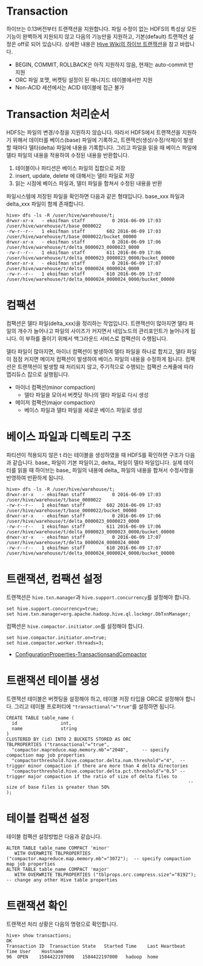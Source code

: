# Transaction

하이브는 0.13버전부터 트랜잭션을 지원합니다. 파일 수정이 없는 HDFS의 특성상 모든 기능이 완벽하게 지원되지 않고 다음의 기능만을 지원하고, 기본(default) 트랜잭션 설정은 off로 되어 있습니다. 상세한 내용은 [Hive Wiki의 하이브 트랜잭션](https://cwiki.apache.org/confluence/display/Hive/Hive+Transactions)을 참고 바랍니다.

   - BEGIN, COMMIT, ROLLBACK은 아직 지원하지 않음, 현재는 auto-commit 만 지원
   - ORC 파일 포맷, 버켓팅 설정이 된 매니지드 테이블에서만 지원
   - Non-ACID 세션에서는 ACID 테이블에 접근 불가

# Transaction 처리순서

HDFS는 파일의 변경/수정을 지원하지 않습니다. 따라서 HDFS에서 트랜잭션을 지원하기 위해서 데이터를 베이스(base) 파일에 기록하고, 트랜잭션(생성/수정/삭제)이 발생할 때마다 델타(delta) 파일에 내용을 기록합니다. 그리고 파일을 읽을 때 베이스 파일에 델타 파일의 내용을 적용하여 수정된 내용을 반환합니다.

 1. 테이블이나 파티션은 베이스 파일의 집합으로 저장
 2. insert, update, delete 에 대해서는 델타 파일로 저장
 3. 읽는 시점에 베이스 파일과, 델터 파일을 합쳐서 수정된 내용을 반환

파일시스템에 저장된 파일을 확인하면 다음과 같은 형태입니다. base_xxx 파일과 delta_xxx 파일이 함께 존재합니다.

```
hive> dfs -ls -R /user/hive/warehouse/t;
drwxr-xr-x   - ekoifman staff          0 2016-06-09 17:03 /user/hive/warehouse/t/base_0000022
-rw-r--r--   1 ekoifman staff        602 2016-06-09 17:03 /user/hive/warehouse/t/base_0000022/bucket_00000
drwxr-xr-x   - ekoifman staff          0 2016-06-09 17:06 /user/hive/warehouse/t/delta_0000023_0000023_0000
-rw-r--r--   1 ekoifman staff        611 2016-06-09 17:06 /user/hive/warehouse/t/delta_0000023_0000023_0000/bucket_00000
drwxr-xr-x   - ekoifman staff          0 2016-06-09 17:07 /user/hive/warehouse/t/delta_0000024_0000024_0000
-rw-r--r--   1 ekoifman staff        610 2016-06-09 17:07 /user/hive/warehouse/t/delta_0000024_0000024_0000/bucket_00000
```

# 컴팩션
컴팩션은 델타 파일(delta_xxx)을 정리하는 작업입니다. 트랜잭션이 많아지면 델타 파일의 개수가 늘어나고 파일의 사이즈가 커지면서 네임노드의 관리포인트가 늘어나게 됩니다. 이 부하를 줄이기 위해서 백그라운드 서비스로 컴팩션이 수행됩니다.

델타 파일이 많아지면, 마이너 컴팩션이 발생하여 델타 파일을 하나로 합치고, 델타 파일이 점점 커지면 메이저 컴팩션이 발생하여 베이스 파일의 내용을 수정하게 됩니다. 컴팩션은 트랜잭션이 발생할 때 처리되지 않고, 주기적으로 수행되는 컴팩션 스케줄에 따라 맵리듀스 잡으로 실행됩니다.

   - 마이너 컴팩션(minor compaction)
     - 델타 파일을 모아서 버켓당 하나의 델타 파일로 다시 생성
   - 메이저 컴팩션(major compaction)
     - 베이스 파일과 델타 파일을 새로운 베이스 파일로 생성

# 베이스 파일과 디렉토리 구조
파티션이 적용되지 않은 t 라는 테이블을 생성하였을 때 HDFS를 확인하면 구조가 다음과 같습니다. base_ 파일이 기본 파일이고, delta_ 파일이 델타 파일입니다. 실제 데이터를 읽을 때 하이브는 base_ 파일의 내용에 delta_ 파일의 내용을 합쳐서 수정사항을 반영하여 반환하게 됩니다.
```
hive> dfs -ls -R /user/hive/warehouse/t;
drwxr-xr-x   - ekoifman staff          0 2016-06-09 17:03 /user/hive/warehouse/t/base_0000022
-rw-r--r--   1 ekoifman staff        602 2016-06-09 17:03 /user/hive/warehouse/t/base_0000022/bucket_00000
drwxr-xr-x   - ekoifman staff          0 2016-06-09 17:06 /user/hive/warehouse/t/delta_0000023_0000023_0000
-rw-r--r--   1 ekoifman staff        611 2016-06-09 17:06 /user/hive/warehouse/t/delta_0000023_0000023_0000/bucket_00000
drwxr-xr-x   - ekoifman staff          0 2016-06-09 17:07 /user/hive/warehouse/t/delta_0000024_0000024_0000
-rw-r--r--   1 ekoifman staff        610 2016-06-09 17:07 /user/hive/warehouse/t/delta_0000024_0000024_0000/bucket_00000
```

# 트랜잭션, 컴팩션 설정
트랜잭션은 `hive.txn.manager`과 `hive.support.concurrency`를 설정해야 합니다.
```
set hive.support.concurrency=true;
set hive.txn.manager=org.apache.hadoop.hive.ql.lockmgr.DbTxnManager;
```
컴팩션은 `hive.compactor.initiator.on`를 설정해야 합니다.
```
set hive.compactor.initiator.on=true;
set hive.compactor.worker.threads=3;
```
 - [ConfigurationProperties-TransactionsandCompactor](https://cwiki.apache.org/confluence/display/Hive/Configuration+Properties#ConfigurationProperties-TransactionsandCompactor)

# 트랜잭션 테이블 생성
트랜잭션 테이블은 버켓팅을 설정해야 하고, 테이블 저장 타입을 ORC로 설정해야 합니다. 그리고 테이블 프로퍼티에 `"transactional"="true"`를 설정하면 됩니다.
```
CREATE TABLE table_name (
  id                int,
  name              string
)
CLUSTERED BY (id) INTO 2 BUCKETS STORED AS ORC
TBLPROPERTIES ("transactional"="true",
  "compactor.mapreduce.map.memory.mb"="2048",     -- specify compaction map job properties
  "compactorthreshold.hive.compactor.delta.num.threshold"="4",  -- trigger minor compaction if there are more than 4 delta directories
  "compactorthreshold.hive.compactor.delta.pct.threshold"="0.5" -- trigger major compaction if the ratio of size of delta files to
                                                                   -- size of base files is greater than 50%
);
```

# 테이블 컴팩션 설정
테이블 컴팩션 설정방법은 다음과 같습니다.
```
ALTER TABLE table_name COMPACT 'minor' 
   WITH OVERWRITE TBLPROPERTIES ("compactor.mapreduce.map.memory.mb"="3072");  -- specify compaction map job properties
ALTER TABLE table_name COMPACT 'major'
   WITH OVERWRITE TBLPROPERTIES ("tblprops.orc.compress.size"="8192");         -- change any other Hive table properties
```

# 트랜잭션 확인
트랜잭션 처리 상황은 다음의 명령으로 확인합니다.
```
hive> show transactions;
OK
Transaction ID  Transaction State   Started Time    Last Heartbeat Time User    Hostname
96  OPEN    1584422197000   1584422197000   hadoop  home
```




